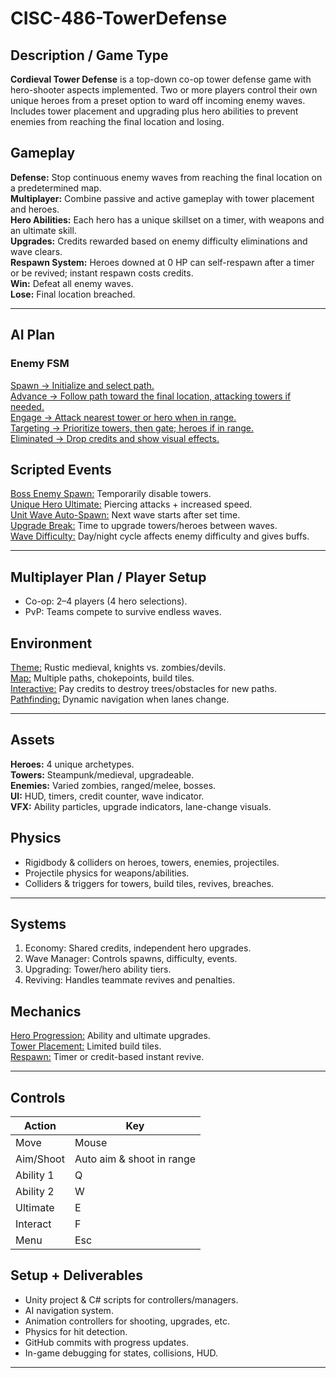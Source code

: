 # **CISC-486-TowerDefense**

## **Description / Game Type**
**Cordieval Tower Defense** is a top-down co-op tower defense game with hero-shooter aspects implemented.
Two or more players control their own unique heroes from a preset option to ward off incoming enemy waves. Includes tower placement and upgrading plus hero abilities to prevent enemies from reaching the final location and losing.



## **Gameplay**
**Defense:** Stop continuous enemy waves from reaching the final location on a predetermined map.  
**Multiplayer:** Combine passive and active gameplay with tower placement and heroes.  
**Hero Abilities:** Each hero has a unique skillset on a timer, with weapons and an ultimate skill.  
**Upgrades:** Credits rewarded based on enemy difficulty eliminations and wave clears.  
**Respawn System:** Heroes downed at 0 HP can self-respawn after a timer or be revived; instant respawn costs credits.  
**Win:** Defeat all enemy waves.  
**Lose:** Final location breached.

---

## **AI Plan**
### **Enemy FSM**
<ins>Spawn → Initialize and select path.</ins>  
<ins>Advance → Follow path toward the final location, attacking towers if needed.</ins>  
<ins>Engage → Attack nearest tower or hero when in range.</ins>  
<ins>Targeting → Prioritize towers, then gate; heroes if in range.</ins>  
<ins>Eliminated → Drop credits and show visual effects.</ins>



## **Scripted Events**
<ins>Boss Enemy Spawn:</ins> Temporarily disable towers.  
<ins>Unique Hero Ultimate:</ins> Piercing attacks + increased speed.  
<ins>Unit Wave Auto-Spawn:</ins> Next wave starts after set time.  
<ins>Upgrade Break:</ins> Time to upgrade towers/heroes between waves.  
<ins>Wave Difficulty:</ins> Day/night cycle affects enemy difficulty and gives buffs.

---

## **Multiplayer Plan / Player Setup**
* Co-op: 2–4 players (4 hero selections).  
* PvP: Teams compete to survive endless waves.



## **Environment**
<ins>Theme:</ins> Rustic medieval, knights vs. zombies/devils.  
<ins>Map:</ins> Multiple paths, chokepoints, build tiles.  
<ins>Interactive:</ins> Pay credits to destroy trees/obstacles for new paths.  
<ins>Pathfinding:</ins> Dynamic navigation when lanes change.

---

## **Assets**
**Heroes:** 4 unique archetypes.  
**Towers:** Steampunk/medieval, upgradeable.  
**Enemies:** Varied zombies, ranged/melee, bosses.  
**UI:** HUD, timers, credit counter, wave indicator.  
**VFX:** Ability particles, upgrade indicators, lane-change visuals.



## **Physics**
* Rigidbody & colliders on heroes, towers, enemies, projectiles.  
* Projectile physics for weapons/abilities. 
* Colliders & triggers for towers, build tiles, revives, breaches.

---

## **Systems**
1. Economy: Shared credits, independent hero upgrades.  
2. Wave Manager: Controls spawns, difficulty, events.  
3. Upgrading: Tower/hero ability tiers.  
4. Reviving: Handles teammate revives and penalties.



## **Mechanics**
<ins>Hero Progression:</ins> Ability and ultimate upgrades.  
<ins>Tower Placement:</ins> Limited build tiles.  
<ins>Respawn:</ins> Timer or credit-based instant revive.

---

## **Controls**

| **Action** | **Key** |
|------------|--------|
| Move | Mouse |
| Aim/Shoot | Auto aim & shoot in range |
| Ability 1 | Q |
| Ability 2 | W |
| Ultimate | E |
| Interact | F |
| Menu | Esc |



## **Setup + Deliverables**
* Unity project & C# scripts for controllers/managers.  
* AI navigation system.  
* Animation controllers for shooting, upgrades, etc.  
* Physics for hit detection.  
* GitHub commits with progress updates.  
* In-game debugging for states, collisions, HUD.

---
